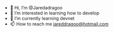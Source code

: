 - 👋 Hi, I’m @Jaredadragoo
- 👀 I’m interested in learning how to develop
- 🌱 I’m currently learning devnet
- 📫 How to reach me jareddragoo@hotmail.com

<!---
Jaredadragoo/Jaredadragoo is a ✨ special ✨ repository because its `README.md` (this file) appears on your GitHub profile.
You can click the Preview link to take a look at your changes.
--->
